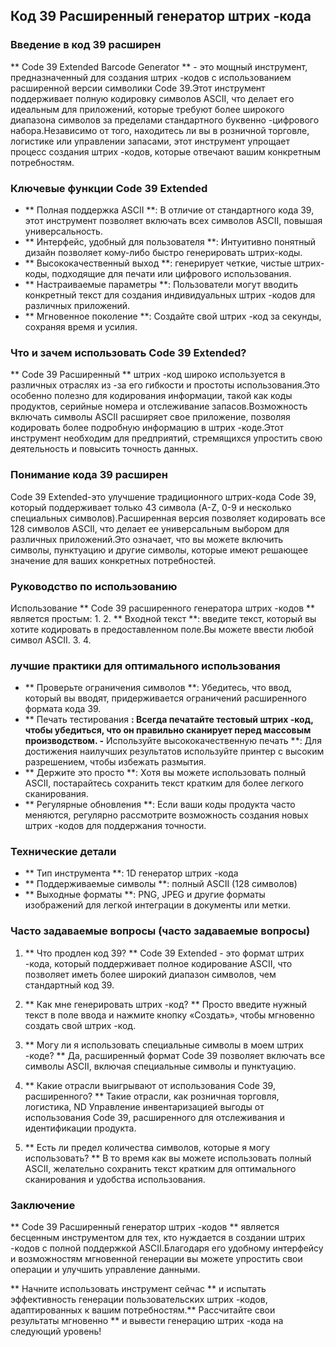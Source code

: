 ## Код 39 Расширенный генератор штрих -кода

### Введение в код 39 расширен
** Code 39 Extended Barcode Generator ** - это мощный инструмент, предназначенный для создания штрих -кодов с использованием расширенной версии символики Code 39.Этот инструмент поддерживает полную кодировку символов ASCII, что делает его идеальным для приложений, которые требуют более широкого диапазона символов за пределами стандартного буквенно -цифрового набора.Независимо от того, находитесь ли вы в розничной торговле, логистике или управлении запасами, этот инструмент упрощает процесс создания штрих -кодов, которые отвечают вашим конкретным потребностям.

### Ключевые функции Code 39 Extended
- ** Полная поддержка ASCII **: В отличие от стандартного кода 39, этот инструмент позволяет включать всех символов ASCII, повышая универсальность.
- ** Интерфейс, удобный для пользователя **: Интуитивно понятный дизайн позволяет кому-либо быстро генерировать штрих-коды.
- ** Высококачественный выход **: генерирует четкие, чистые штрих-коды, подходящие для печати или цифрового использования.
- ** Настраиваемые параметры **: Пользователи могут вводить конкретный текст для создания индивидуальных штрих -кодов для различных приложений.
- ** Мгновенное поколение **: Создайте свой штрих -код за секунды, сохраняя время и усилия.

### Что и зачем использовать Code 39 Extended?
** Code 39 Расширенный ** штрих -код широко используется в различных отраслях из -за его гибкости и простоты использования.Это особенно полезно для кодирования информации, такой как коды продуктов, серийные номера и отслеживание запасов.Возможность включать символы ASCII расширяет свое приложение, позволяя кодировать более подробную информацию в штрих -коде.Этот инструмент необходим для предприятий, стремящихся упростить свою деятельность и повысить точность данных.

### Понимание кода 39 расширен
Code 39 Extended-это улучшение традиционного штрих-кода Code 39, который поддерживает только 43 символа (A-Z, 0-9 и несколько специальных символов).Расширенная версия позволяет кодировать все 128 символов ASCII, что делает ее универсальным выбором для различных приложений.Это означает, что вы можете включить символы, пунктуацию и другие символы, которые имеют решающее значение для ваших конкретных потребностей.

### Руководство по использованию
Использование ** Code 39 расширенного генератора штрих -кодов ** является простым:
1.
2. ** Входной текст **: введите текст, который вы хотите кодировать в предоставленном поле.Вы можете ввести любой символ ASCII.
3.
4.

### лучшие практики для оптимального использования
- ** Проверьте ограничения символов **: Убедитесь, что ввод, который вы вводят, придерживается ограничений расширенного формата кода 39.
- ** Печать тестирования **: Всегда печатайте тестовый штрих -код, чтобы убедиться, что он правильно сканирует перед массовым производством.
-** Используйте высококачественную печать **: Для достижения наилучших результатов используйте принтер с высоким разрешением, чтобы избежать размытия.
- ** Держите это просто **: Хотя вы можете использовать полный ASCII, постарайтесь сохранить текст кратким для более легкого сканирования.
- ** Регулярные обновления **: Если ваши коды продукта часто меняются, регулярно рассмотрите возможность создания новых штрих -кодов для поддержания точности.

### Технические детали
- ** Тип инструмента **: 1D генератор штрих -кода
- ** Поддерживаемые символы **: полный ASCII (128 символов)
- ** Выходные форматы **: PNG, JPEG и другие форматы изображений для легкой интеграции в документы или метки.

### Часто задаваемые вопросы (часто задаваемые вопросы)

1. ** Что продлен код 39? **
Code 39 Extended - это формат штрих -кода, который поддерживает полное кодирование ASCII, что позволяет иметь более широкий диапазон символов, чем стандартный код 39.

2. ** Как мне генерировать штрих -код? **
Просто введите нужный текст в поле ввода и нажмите кнопку «Создать», чтобы мгновенно создать свой штрих -код.

3. ** Могу ли я использовать специальные символы в моем штрих -коде? **
Да, расширенный формат Code 39 позволяет включать все символы ASCII, включая специальные символы и пунктуацию.

4. ** Какие отрасли выигрывают от использования Code 39, расширенного? **
Такие отрасли, как розничная торговля, логистика, ND Управление инвентаризацией выгоды от использования Code 39, расширенного для отслеживания и идентификации продукта.

5. ** Есть ли предел количества символов, которые я могу использовать? **
В то время как вы можете использовать полный ASCII, желательно сохранить текст кратким для оптимального сканирования и удобства использования.

### Заключение
** Code 39 Расширенный генератор штрих -кодов ** является бесценным инструментом для тех, кто нуждается в создании штрих -кодов с полной поддержкой ASCII.Благодаря его удобному интерфейсу и возможностям мгновенной генерации вы можете упростить свои операции и улучшить управление данными.

** Начните использовать инструмент сейчас ** и испытать эффективность генерации пользовательских штрих -кодов, адаптированных к вашим потребностям.** Рассчитайте свои результаты мгновенно ** и вывести генерацию штрих -кода на следующий уровень!